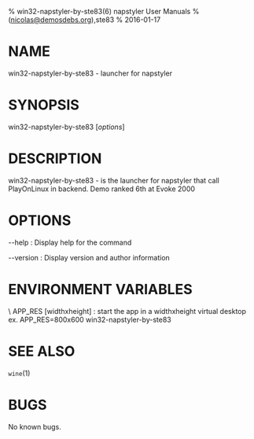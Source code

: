 % win32-napstyler-by-ste83(6) napstyler User Manuals
%  (nicolas@demosdebs.org),ste83
% 2016-01-17

# NAME
win32-napstyler-by-ste83 - launcher for napstyler

# SYNOPSIS
win32-napstyler-by-ste83 [*options*]

# DESCRIPTION
win32-napstyler-by-ste83 - is the launcher for napstyler that call PlayOnLinux in backend.
Demo ranked 6th at Evoke 2000

# OPTIONS
\--help
:   Display help for the command

\--version
:   Display version and author information

# ENVIRONMENT VARIABLES
\ APP_RES [widthxheight]
:	start the app in a widthxheight virtual desktop  
	ex. APP_RES=800x600 win32-napstyler-by-ste83


# SEE ALSO
`wine`(1)

# BUGS
No known bugs.
